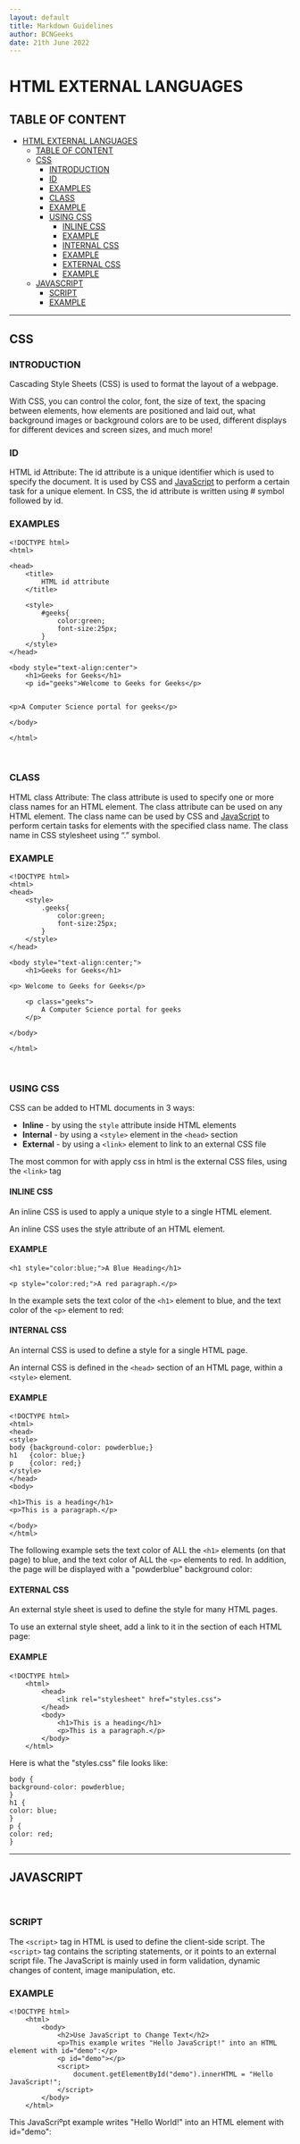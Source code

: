 ```yaml
---
layout: default
title: Markdown Guidelines
author: BCNGeeks
date: 21th June 2022
---
```


# HTML EXTERNAL LANGUAGES
## TABLE OF CONTENT

- [HTML EXTERNAL LANGUAGES](#html-external-languages)
  - [TABLE OF CONTENT](#table-of-content)
  - [CSS](#css)
    - [INTRODUCTION](#introduction)
    - [ID](#id)
    - [EXAMPLES](#examples)
    - [CLASS](#class)
    - [EXAMPLE](#example)
    - [USING CSS](#using-css)
      - [INLINE CSS](#inline-css)
      - [EXAMPLE](#example-1)
      - [INTERNAL CSS](#internal-css)
      - [EXAMPLE](#example-2)
      - [EXTERNAL CSS](#external-css)
      - [EXAMPLE](#example-3)
  - [JAVASCRIPT](#javascript)
    - [SCRIPT](#script)
    - [EXAMPLE](#example-4)

---

## CSS

### INTRODUCTION
Cascading Style Sheets (CSS) is used to format the layout of a webpage.

With CSS, you can control the color, font, the size of text, the spacing between elements, how elements are positioned and laid out, what background images or background colors are to be used, different displays for different devices and screen sizes, and much more!
<br>

### ID
HTML id Attribute: The id attribute is a unique identifier which is used to specify the document. It is used by CSS and [JavaScript](#JAVASCRIPT) to perform a certain task for a unique element. In CSS, the id attribute is written using # symbol followed by id.

### EXAMPLES
 
    <!DOCTYPE html>
    <html>
    
    <head>
        <title>
            HTML id attribute
        </title>
        
        <style>
            #geeks{
                color:green;
                font-size:25px;
            }
        </style>
    </head>
    
    <body style="text-align:center">
        <h1>Geeks for Geeks</h1>
        <p id="geeks">Welcome to Geeks for Geeks</p>
    
        
    <p>A Computer Science portal for geeks</p>
    
    </body>
    
    </html> 
<br>

### CLASS
HTML class Attribute: The class attribute is used to specify one or more class names for an HTML element. The class attribute can be used on any HTML element. The class name can be used by CSS and [JavaScript](#JAVASCRIPT) to perform certain tasks for elements with the specified class name. The class name in CSS stylesheet using “.” symbol.

###  EXAMPLE

    <!DOCTYPE html>
    <html>
    <head>
        <style>
            .geeks{
                color:green;
                font-size:25px;
            }
        </style>
    </head>
    
    <body style="text-align:center;">
        <h1>Geeks for Geeks</h1>
        
    <p> Welcome to Geeks for Geeks</p>
    
        <p class="geeks">
            A Computer Science portal for geeks
        </p>
    
    </body>
    
    </html> 
<br>

### USING CSS
CSS can be added to HTML documents in 3 ways:

- **Inline** - by using the `style` attribute inside HTML elements
- **Internal** - by using a `<style>` element in the `<head>` section
- **External** - by using a `<link>` element to link to an external CSS file

The most common for with apply css in html is the external CSS files, using the `<link>` tag

#### INLINE CSS
An inline CSS is used to apply a unique style to a single HTML element.

An inline CSS uses the style attribute of an HTML element.

#### EXAMPLE
    <h1 style="color:blue;">A Blue Heading</h1>

    <p style="color:red;">A red paragraph.</p>

In the example sets the text color of the ``<h1>`` element to blue, and the text color of the ``<p>`` element to red:
#### INTERNAL CSS
An internal CSS is used to define a style for a single HTML page.

An internal CSS is defined in the ``<head>`` section of an HTML page, within a ``<style>`` element.
#### EXAMPLE

    <!DOCTYPE html>
    <html>
    <head>
    <style>
    body {background-color: powderblue;}
    h1   {color: blue;}
    p    {color: red;}
    </style>
    </head>
    <body>

    <h1>This is a heading</h1>
    <p>This is a paragraph.</p>

    </body>
    </html>

The following example sets the text color of ALL the ``<h1>`` elements (on that page) to blue, and the text color of ALL the ``<p>`` elements to red. In addition, the page will be displayed with a "powderblue" background color: 
 

#### EXTERNAL CSS
An external style sheet is used to define the style for many HTML pages.

To use an external style sheet, add a link to it in the <head> section of each HTML page:
#### EXAMPLE
    <!DOCTYPE html>
        <html>
            <head>
                <link rel="stylesheet" href="styles.css">
            </head>
            <body>
                <h1>This is a heading</h1>
                <p>This is a paragraph.</p>
            </body>
        </html>
Here is what the "styles.css" file looks like:

    body {
    background-color: powderblue;
    }
    h1 {
    color: blue;
    }
    p {
    color: red;
    }

---
## JAVASCRIPT
<br>

### SCRIPT
The `<script>` tag in HTML is used to define the client-side script. The `<script>` tag contains the scripting statements, or it points to an external script file. The JavaScript is mainly used in form validation, dynamic changes of content, image manipulation, etc.

### EXAMPLE
    <!DOCTYPE html>
        <html>
            <body>
                <h2>Use JavaScript to Change Text</h2>
                <p>This example writes "Hello JavaScript!" into an HTML element with id="demo":</p>
                <p id="demo"></p>
                <script>
                    document.getElementById("demo").innerHTML = "Hello JavaScript!";
                </script> 
            </body>
        </html>
This JavaScriºpt example writes "Hello World!" into an HTML element with id="demo":